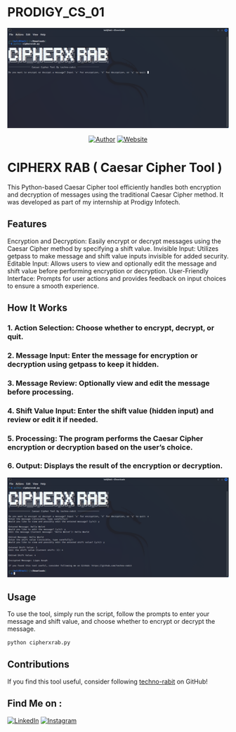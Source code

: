 # PRODIGY_CS_01

<p align="center">
<a href="#"><img title="Img_1" src="Img_1.png"></a>
</p>
<p align="center">
<a href="https://github.com/techno-rabit"><img title="Author" src="https://img.shields.io/badge/Author-Vishnu-yellow.svg?style=for-the-badge&logo=github"></a>
<a href="https://prodigyinfotech.dev/"><img title="Website" src="https://img.shields.io/badge/Website-Prodigy--InfoTech-green.svg?style=for-the-badge&logo=sites"></a>
</p>

# CIPHERX RAB ( Caesar Cipher Tool )

This Python-based Caesar Cipher tool efficiently handles both encryption and decryption of messages using the traditional Caesar Cipher method. It was developed as part of my internship at Prodigy Infotech.

## Features

Encryption and Decryption: Easily encrypt or decrypt messages using the Caesar Cipher method by specifying a shift value.
Invisible Input: Utilizes getpass to make message and shift value inputs invisible for added security.
Editable Input: Allows users to view and optionally edit the message and shift value before performing encryption or decryption.
User-Friendly Interface: Prompts for user actions and provides feedback on input choices to ensure a smooth experience.

## How It Works

### 1. Action Selection: Choose whether to encrypt, decrypt, or quit.
### 2. Message Input: Enter the message for encryption or decryption using getpass to keep it hidden.
### 3. Message Review: Optionally view and edit the message before processing.
### 4. Shift Value Input: Enter the shift value (hidden input) and review or edit it if needed.
### 5. Processing: The program performs the Caesar Cipher encryption or decryption based on the user’s choice.
### 6. Output: Displays the result of the encryption or decryption.

<p align="center">
<a href="#"><img title="Img_2" src="img_2.png"></a>
</p>

## Usage

To use the tool, simply run the script, follow the prompts to enter your message and shift value, and choose whether to encrypt or decrypt the message.

```sh
python cipherxrab.py
```
## Contributions

If you find this tool useful, consider following [techno-rabit](https://github.com/techno-rabit) on GitHub!

## Find Me on :
[![LinkedIn](https://img.shields.io/badge/LinkedIn-VishnuPrasad-blue?style=for-the-badge&logo=LinkedIn)](https://www.linkedin.com/in/technorabit)
[![Instagram](https://img.shields.io/badge/IG-%40__.v.shnu-red?style=for-the-badge&logo=instagram)](https://www.instagram.com/__.v.shnu/)

